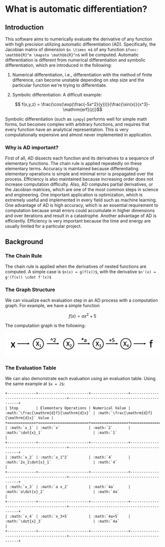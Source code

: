 # What is automatic differentiation?

## Introduction

This software aims to numerically evaluate the derivative of any function with high precision utilizing automatic differentiation (AD). Specifically, the Jacobian matrix of dimension `$n \times m$` of any function `$func: \mathbb{R}^m \mapsto \mathbb{R}^n$` will be computed. Automatic differentiation is different from numerical differentiation and symbolic differentiation, which are introduced in the following:

1. Numerical differentiation, i.e., differentiation with the method of finite difference, can become unstable depending on step size and the particular function we're trying to differentiate.

2. Symbolic differentiation:
A difficult example:

```math
 f(x,y,z) = \frac{\cos(\exp(\frac{-5x^2}{y}))}{\frac{\sin(x)}{x^3}-\mathrm{erf}(z)}
```

Symbolic differentiation (such as `sympy`) performs well for simple math forms, but becomes complex with arbitrary functions, and requires that every function have an analytical representation. This is very computationally expensive and almost never implemented in application.

### Why is AD important?

First of all, AD dissects each function and its derivatives to a sequence of elementary functions. The chain rule is applied repeatedly on these elementary terms. Accuracy is maintained because differentiating elementary operations is simple and minimal error is propagated over the process. Efficiency is also maintained because increasing order does not increase computation difficulty.
Also, AD computes partial derivatives, or the Jacobian matrices, which are one of the most common steps in science and engineering. One important application is optimization, which is extremely useful and implemented in every field such as machine learning.
One advantage of AD is high accuracy, which is an essential requirement to computation because small errors could accumulate in higher dimensions and over iterations and result in a catastrophe. 
Another advantage of AD is efficiently. Efficiency is very important because the time and energy are usually limited for a particular project.

## Background

### The Chain Rule

The chain rule is applied when the derivatives of nested functions are computed. A simple case is `$n(x) = g(f(x))$`, with the derivative `$n'(x) = g'(f(x)) \cdot f'(x)$`

### The Graph Structure

We can visualize each evaluation step in an AD process with a computation graph. For example, we have a simple function 

```math
f\left(x\right) = a x^2 + 5
```

The computation graph is the following:

![](image/milestone1_computation_graph.png)

### The Evaluation Table

We can also demonstrate each evaluation using an evaluation table. Using the same example at `$x = 2$`:

```eval_rst
+-------------+-----------------------+-----------------+-----------------------------------------+-----------------------------------------------+
| Step        | Elementary Operations | Numerical Value | :math:`\frac{\mathrm{d}f}{\mathrm{d}x}` | :math:`\frac{\mathrm{d}f}{\mathrm{d}x}` Value |
+=============+=======================+=================+=========================================+===============================================+
| :math:`x_1` | :math:`x`             | :math:`2`       | :math:`\dot{x}_1`                       | :math:`1`                                     |
+-------------+-----------------------+-----------------+-----------------------------------------+-----------------------------------------------+
| :math:`x_2` | :math:`x_1^2`         | :math:`4`       | :math:`2x_1\dot{x}_1`                   | :math:`4`                                     |
+-------------+-----------------------+-----------------+-----------------------------------------+-----------------------------------------------+
| :math:`x_3` | :math:`a x_2`         | :math:`4a`      | :math:`a\dot{x}_2`                      | :math:`4a`                                    |
+-------------+-----------------------+-----------------+-----------------------------------------+-----------------------------------------------+
| :math:`x_4` | :math:`x_3+5`         | :math:`4a+5`    | :math:`\dot{x}_3`                       | :math:`4a`                                    |
+-------------+-----------------------+-----------------+-----------------------------------------+-----------------------------------------------+
```